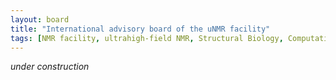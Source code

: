 ```yaml
---
layout: board
title: "International advisory board of the uNMR facility"
tags: [NMR facility, ultrahigh-field NMR, Structural Biology, Computational Biology, Protein Structure]
---
```


*under construction*

